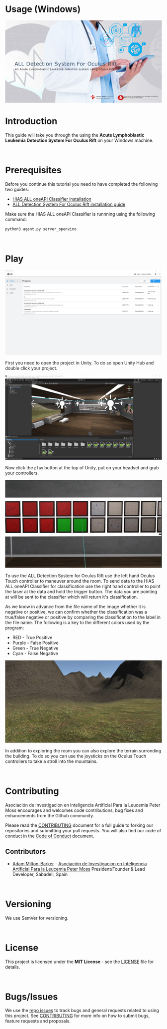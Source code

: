 # Usage (Windows)

![Acute Lymphoblastic Leukemia Detection System For Oculus Rift](../img/project-banner.jpg)

# Introduction
This guide will take you through the using the **Acute Lymphoblastic Leukemia Detection System For Oculus Rift** on your Windows machine.

&nbsp;

# Prerequisites
Before you continue this tutorial you need to have completed the following two guides:

- [HIAS ALL oneAPI Classifier installation](https://hias-acute-lymphoblastic-leukemia-oneapi-classifier.readthedocs.io/en/latest/)
- [ALL Detection System For Oculus Rift installation guide](../installation/windows.md)

Make sure the HIAS ALL oneAPI Classifier is runnning using the following command:

``` bash
python3 agent.py server_openvino
```

&nbsp;

# Play

![Unity Hub](../img/usage-unity-hub.jpg)

First you need to open the project in Unity. To do so open Unity Hub and double click your project.

![Unity](../img/usage-unity.jpg)

Now click the `play` button at the top of Unity, put on your headset and grab your controllers.

![Play](../img/all-detection-system-play.jpg)

To use the ALL Detection System for Oculus Rift use the left hand Oculus Touch controller to maneuver around the room. To send data to the HIAS ALL oneAPI Classifier for classification use the right hand controller to point the laser at the data and hold the trigger button. The data you are pointing at will be sent to the classifier which will return it's classification.

As we know in advance from the file name of the image whether it is negative or positive, we can confirm whether the classification was a true/false negative or positive by comparing the classification to the label in the file name. The following is a key to the different colors used by the program:

- RED - True Positive
- Purple - False Positive
- Green - True Negative
- Cyan - False Negative

![Terrain](../img/terrain.jpg)

In addition to exploring the room you can also explore the terrain surronding the building. To do so you can use the joysticks on the Oculus Touch controllers to take a stroll into the mountains.

&nbsp;

# Contributing
Asociación de Investigacion en Inteligencia Artificial Para la Leucemia Peter Moss encourages and welcomes code contributions, bug fixes and enhancements from the Github community.

Please read the [CONTRIBUTING](https://github.com/aiial/all-detection-system-for-oculus-rift/blob/main/CONTRIBUTING.md "CONTRIBUTING") document for a full guide to forking our repositories and submitting your pull requests. You will also find our code of conduct in the [Code of Conduct](https://github.com/aiial/all-detection-system-for-oculus-rift/blob/main/CODE-OF-CONDUCT.md) document.

## Contributors
- [Adam Milton-Barker](https://www.leukemiaairesearch.com/association/volunteers/adam-milton-barker "Adam Milton-Barker") - [Asociación de Investigacion en Inteligencia Artificial Para la Leucemia Peter Moss](https://www.leukemiaresearchassociation.ai "Asociación de Investigacion en Inteligencia Artificial Para la Leucemia Peter Moss") President/Founder & Lead Developer, Sabadell, Spain

&nbsp;

# Versioning
We use SemVer for versioning.

&nbsp;

# License
This project is licensed under the **MIT License** - see the [LICENSE](https://github.com/aiial/all-detection-system-for-oculus-rift/blob/main/LICENSE "LICENSE") file for details.

&nbsp;

# Bugs/Issues
We use the [repo issues](https://github.com/aiial/all-detection-system-for-oculus-rift/issues "repo issues") to track bugs and general requests related to using this project. See [CONTRIBUTING](https://github.com/aiial/all-detection-system-for-oculus-rift/blob/main/CONTRIBUTING.md "CONTRIBUTING") for more info on how to submit bugs, feature requests and proposals.
